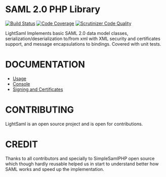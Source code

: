 SAML 2.0 PHP Library
====================

[![Build Status](https://travis-ci.org/lightSAML/lightSAML.svg?branch=master)](https://travis-ci.org/lightSAML/lightSAML)
[![Code Coverage](https://scrutinizer-ci.com/g/lightSAML/lightSAML/badges/coverage.png?b=master)](https://scrutinizer-ci.com/g/lightSAML/lightSAML/?branch=master)
[![Scrutinizer Code Quality](https://scrutinizer-ci.com/g/lightSAML/lightSAML/badges/quality-score.png?b=master)](https://scrutinizer-ci.com/g/lightSAML/lightSAML/?branch=master)

LightSaml Implements basic SAML 2.0 data model classes, serialization/deserialization to/from xml with XML security and
certificates support, and message encapsulations to bindings. Covered with unit tests.


DOCUMENTATION
=============

* [Usage](doc/index.md)
* [Console](doc/console.md)
* [Signing and Certificates](doc/signing_and_certificates.md)


CONTRIBUTING
============

LightSaml is an open source project and is open for contributions.


CREDIT
======

Thanks to all contributors and specially to SimpleSamlPHP open source which though hardly reusable helped us in
start to understand better how SAML works and speed up the implementation.
